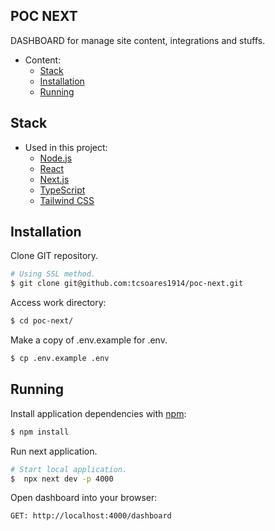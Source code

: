 ## POC NEXT

DASHBOARD for manage site content, integrations and stuffs.

- Content:
    - [Stack](#stack)
    - [Installation](#installation)
    - [Running](#running)

## Stack <a name="stack"></a>

- Used in this project:
  - [Node.js](https://nodejs.org/)
  - [React](https://react.dev/)
  - [Next.js](https://nextjs.org/)
  - [TypeScript](https://www.typescriptlang.org/)
  - [Tailwind CSS](https://tailwindcss.com/)

## Installation <a name="installation"></a>

Clone GIT repository.

```bash
# Using SSL method.
$ git clone git@github.com:tcsoares1914/poc-next.git
```

Access work directory:

```bash
$ cd poc-next/
```

Make a copy of .env.example for .env.

```bash
$ cp .env.example .env
```

## Running <a name="running"></a>

Install application dependencies with [npm](https://www.npmjs.com/):

```bash
$ npm install
```

Run next application.

```bash
# Start local application.
$  npx next dev -p 4000
```

Open dashboard into your browser:

```bash
GET: http://localhost:4000/dashboard
```